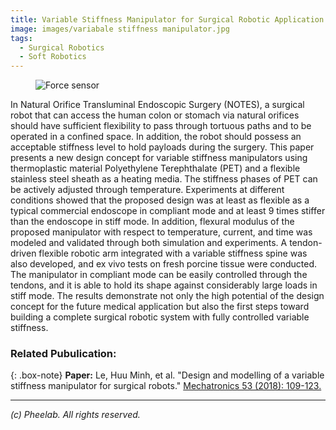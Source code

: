 ```yaml
---
title: Variable Stiffness Manipulator for Surgical Robotic Application
image: images/variabale stiffness manipulator.jpg
tags:
  - Surgical Robotics
  - Soft Robotics
---
```

<figure class="figure">
  <img src="https://pheelab.github.io/images/variabale stiffness manipulator.jpg" alt="Force sensor">
</figure>

In Natural Orifice Transluminal Endoscopic Surgery (NOTES), a surgical robot that can access the human colon or stomach via natural orifices should have sufficient flexibility to pass through tortuous paths and to be operated in a confined space. In addition, the robot should possess an acceptable stiffness level to hold payloads during the surgery. This paper presents a new design concept for variable stiffness manipulators using thermoplastic material Polyethylene Terephthalate (PET) and a flexible stainless steel sheath as a heating media. The stiffness phases of PET can be actively adjusted through temperature. Experiments at different conditions showed that the proposed design was at least as flexible as a typical commercial endoscope in compliant mode and at least 9 times stiffer than the endoscope in stiff mode. In addition, flexural modulus of the proposed manipulator with respect to temperature, current, and time was modeled and validated through both simulation and experiments. A tendon-driven flexible robotic arm integrated with a variable stiffness spine was also developed, and ex vivo tests on fresh porcine tissue were conducted. The manipulator in compliant mode can be easily controlled through the tendons, and it is able to hold its shape against considerably large loads in stiff mode. The results demonstrate not only the high potential of the design concept for the future medical application but also the first steps toward building a complete surgical robotic system with fully controlled variable stiffness.

### Related Pubulication:

{: .box-note}
**Paper:** Le, Huu Minh, et al. "Design and modelling of a variable stiffness manipulator for surgical robots." [Mechatronics 53 (2018): 109-123.](https://doi.org/10.1016/j.mechatronics.2018.05.012)

--- 
*(c)  Pheelab. All rights reserved.*
